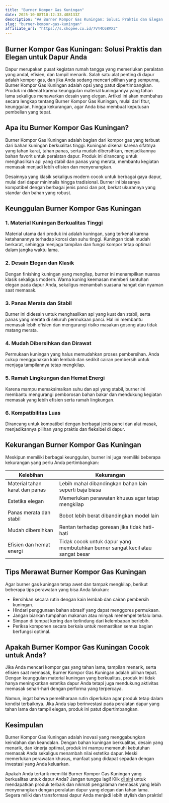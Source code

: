 ```yaml
---
title: "Burner Kompor Gas Kuningan"
date: 2025-10-08T10:12:33.408133Z
description: "## Burner Kompor Gas Kuningan: Solusi Praktis dan Elegan untuk Dapur Anda..."
slug: "burner-kompor-gas-kuningan"
affiliate_url: "https://s.shopee.co.id/7V44C68VX2"
---
```

## Burner Kompor Gas Kuningan: Solusi Praktis dan Elegan untuk Dapur Anda

Dapur merupakan pusat kegiatan rumah tangga yang memerlukan peralatan yang andal, efisien, dan tampil menarik. Salah satu alat penting di dapur adalah kompor gas, dan jika Anda sedang mencari pilihan yang sempurna, Burner Kompor Gas Kuningan adalah opsi yang patut dipertimbangkan. Produk ini dikenal karena keunggulan material kuningannya yang tahan lama sekaligus menawarkan desain yang elegan. Artikel ini akan membahas secara lengkap tentang Burner Kompor Gas Kuningan, mulai dari fitur, keunggulan, hingga kekurangan, agar Anda bisa membuat keputusan pembelian yang tepat.

## Apa itu Burner Kompor Gas Kuningan?

Burner Kompor Gas Kuningan adalah bagian dari kompor gas yang terbuat dari bahan kuningan berkualitas tinggi. Kuningan dikenal karena sifatnya yang tahan karat, tahan panas, serta mudah dibersihkan, menjadikannya bahan favorit untuk peralatan dapur. Produk ini dirancang untuk menghasilkan api yang stabil dan panas yang merata, membantu kegiatan memasak menjadi lebih efisien dan menyenangkan.

Desainnya yang klasik sekaligus modern cocok untuk berbagai gaya dapur, mulai dari dapur minimalis hingga tradisional. Burner ini biasanya kompatibel dengan berbagai jenis panci dan pot, berkat ukurannya yang standar dan bahan yang robust.

## Keunggulan Burner Kompor Gas Kuningan

### 1. Material Kuningan Berkualitas Tinggi

Material utama dari produk ini adalah kuningan, yang terkenal karena ketahanannya terhadap korosi dan suhu tinggi. Kuningan tidak mudah berkarat, sehingga menjaga tampilan dan fungsi kompor tetap optimal dalam jangka waktu lama.

### 2. Desain Elegan dan Klasik

Dengan finishing kuningan yang mengilap, burner ini menampilkan nuansa klasik sekaligus modern. Warna kuning keemasan memberi sentuhan elegan pada dapur Anda, sekaligus menambah suasana hangat dan nyaman saat memasak.

### 3. Panas Merata dan Stabil

Burner ini didesain untuk menghasilkan api yang kuat dan stabil, serta panas yang merata di seluruh permukaan panci. Hal ini membantu memasak lebih efisien dan mengurangi risiko masakan gosong atau tidak matang merata.

### 4. Mudah Dibersihkan dan Dirawat

Permukaan kuningan yang halus memudahkan proses pembersihan. Anda cukup menggunakan kain lembab dan sedikit cairan pembersih untuk menjaga tampilannya tetap mengkilap.

### 5. Ramah Lingkungan dan Hemat Energi

Karena mampu memaksimalkan suhu dan api yang stabil, burner ini membantu mengurangi pemborosan bahan bakar dan mendukung kegiatan memasak yang lebih efisien serta ramah lingkungan.

### 6. Kompatibilitas Luas

Dirancang untuk kompatibel dengan berbagai jenis panci dan alat masak, menjadikannya pilihan yang praktis dan fleksibel di dapur.

## Kekurangan Burner Kompor Gas Kuningan

Meskipun memiliki berbagai keunggulan, burner ini juga memiliki beberapa kekurangan yang perlu Anda pertimbangkan:

| Kelebihan | Kekurangan |
| --- | --- |
| Material tahan karat dan panas | Lebih mahal dibandingkan bahan lain seperti baja biasa |
| Estetika elegan | Memerlukan perawatan khusus agar tetap mengkilap |
| Panas merata dan stabil | Bobot lebih berat dibandingkan model lain |
| Mudah dibersihkan | Rentan terhadap goresan jika tidak hati-hati |
| Efisien dan hemat energi | Tidak cocok untuk dapur yang membutuhkan burner sangat kecil atau sangat besar |

## Tips Merawat Burner Kompor Gas Kuningan

Agar burner gas kuningan tetap awet dan tampak mengkilap, berikut beberapa tips perawatan yang bisa Anda lakukan:

- Bersihkan secara rutin dengan kain lembab dan cairan pembersih kuningan.
- Hindari penggunaan bahan abrasif yang dapat menggores permukaan.
- Jangan biarkan tumpahan makanan atau minyak menempel terlalu lama.
- Simpan di tempat kering dan terlindung dari kelembapan berlebih.
- Periksa komponen secara berkala untuk memastikan semua bagian berfungsi optimal.

## Apakah Burner Kompor Gas Kuningan Cocok untuk Anda?

Jika Anda mencari kompor gas yang tahan lama, tampilan menarik, serta efisien saat memasak, Burner Kompor Gas Kuningan adalah pilihan tepat. Dengan keunggulan material kuningan yang berkualitas, produk ini tidak hanya meningkatkan estetika dapur Anda tetapi juga mendukung aktivitas memasak sehari-hari dengan performa yang terpercaya.

Namun, ingat bahwa pemeliharaan rutin diperlukan agar produk tetap dalam kondisi terbaiknya. Jika Anda siap berinvestasi pada peralatan dapur yang tahan lama dan tampil elegan, produk ini patut dipertimbangkan.

## Kesimpulan

Burner Kompor Gas Kuningan adalah inovasi yang menggabungkan keindahan dan keandalan. Dengan bahan kuningan berkualitas, desain yang menarik, dan kinerja optimal, produk ini mampu memenuhi kebutuhan memasak Anda sekaligus menambah nilai estetika dapur. Meski memerlukan perawatan khusus, manfaat yang didapat sepadan dengan investasi yang Anda keluarkan.

Apakah Anda tertarik memiliki Burner Kompor Gas Kuningan yang berkualitas untuk dapur Anda? Jangan tunggu lagi! Klik [di sini](https://s.shopee.co.id/7V44C68VX2) untuk mendapatkan produk terbaik dan nikmati pengalaman memasak yang lebih menyenangkan dengan peralatan dapur yang elegan dan tahan lama. Segera miliki dan transformasi dapur Anda menjadi lebih stylish dan praktis!